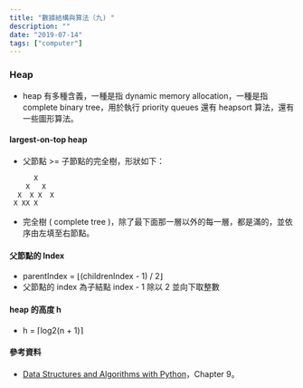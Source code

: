 ```yaml
---
title: "數據結構與算法（九) "
description: ""
date: "2019-07-14"
tags: ["computer"]
---
```


### Heap
- heap 有多種含義，一種是指 dynamic memory allocation，一種是指 complete binary tree，用於執行 priority queues 還有 heapsort 算法，還有一些圖形算法。

#### largest-on-top heap
- 父節點 >= 子節點的完全樹，形狀如下：
```bash
      X
    X   X
  X  X X  X
 X XX X
```
- 完全樹 ( complete tree )，除了最下面那一層以外的每一層，都是滿的，並依序由左填至右節點。

#### 父節點的 Index
- parentIndex = ⌊(childrenIndex - 1) / 2⌋
- 父節點的 index 為子結點 index - 1 除以 2 並向下取整數

#### heap 的高度 h
- h = ⌈log2(n + 1)⌉

#### 參考資料
- [Data Structures and Algorithms with Python](https://www.amazon.com/Structures-Algorithms-Undergraduate-Computer-Science/dp/3319130714)，Chapter 9。
